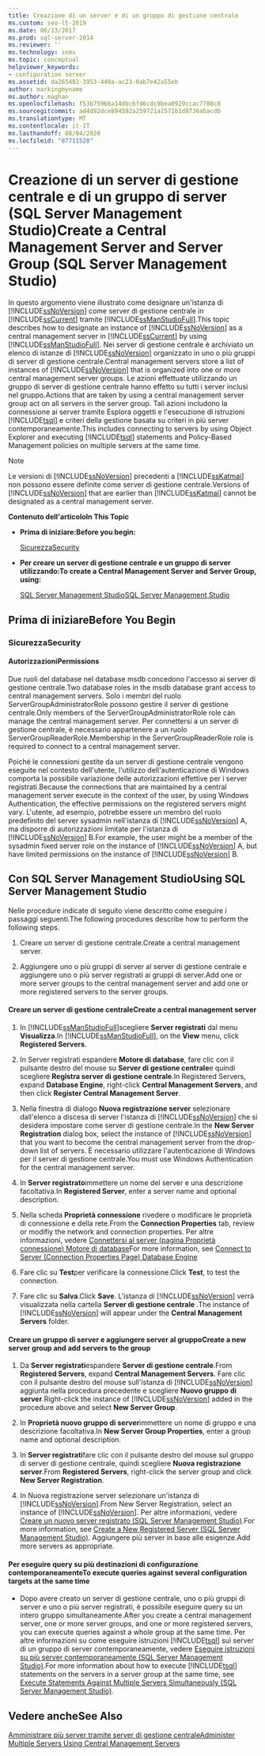 ```yaml
---
title: Creazione di un server e di un gruppo di gestione centrale
ms.custom: seo-lt-2019
ms.date: 06/13/2017
ms.prod: sql-server-2014
ms.reviewer: ''
ms.technology: ssms
ms.topic: conceptual
helpviewer_keywords:
- configuration server
ms.assetid: da265482-3953-440a-ac23-0ab7e42a55eb
author: markingmyname
ms.author: maghan
ms.openlocfilehash: f53b75966a14dbc6fd6cdc9bea0929ccac7780c8
ms.sourcegitcommit: ad4d92dce894592a259721a1571b1d8736abacdb
ms.translationtype: MT
ms.contentlocale: it-IT
ms.lasthandoff: 08/04/2020
ms.locfileid: "87711528"
---
```

# <a name="create-a-central-management-server-and-server-group-sql-server-management-studio"></a><span data-ttu-id="66fdd-102">Creazione di un server di gestione centrale e di un gruppo di server (SQL Server Management Studio)</span><span class="sxs-lookup"><span data-stu-id="66fdd-102">Create a Central Management Server and Server Group (SQL Server Management Studio)</span></span>
  <span data-ttu-id="66fdd-103">In questo argomento viene illustrato come designare un'istanza di [!INCLUDE[ssNoVersion](../../includes/ssnoversion-md.md)] come server di gestione centrale in [!INCLUDE[ssCurrent](../../includes/sscurrent-md.md)] tramite [!INCLUDE[ssManStudioFull](../../includes/ssmanstudiofull-md.md)].</span><span class="sxs-lookup"><span data-stu-id="66fdd-103">This topic describes how to designate an instance of [!INCLUDE[ssNoVersion](../../includes/ssnoversion-md.md)] as a central management server in [!INCLUDE[ssCurrent](../../includes/sscurrent-md.md)] by using [!INCLUDE[ssManStudioFull](../../includes/ssmanstudiofull-md.md)].</span></span> <span data-ttu-id="66fdd-104">Nei server di gestione centrale è archiviato un elenco di istanze di [!INCLUDE[ssNoVersion](../../includes/ssnoversion-md.md)] organizzato in uno o più gruppi di server di gestione centrale.</span><span class="sxs-lookup"><span data-stu-id="66fdd-104">Central management servers store a list of instances of [!INCLUDE[ssNoVersion](../../includes/ssnoversion-md.md)] that is organized into one or more central management server groups.</span></span> <span data-ttu-id="66fdd-105">Le azioni effettuate utilizzando un gruppo di server di gestione centrale hanno effetto su tutti i server inclusi nel gruppo.</span><span class="sxs-lookup"><span data-stu-id="66fdd-105">Actions that are taken by using a central management server group act on all servers in the server group.</span></span> <span data-ttu-id="66fdd-106">Tali azioni includono la connessione ai server tramite Esplora oggetti e l'esecuzione di istruzioni [!INCLUDE[tsql](../../includes/tsql-md.md)] e criteri della gestione basata su criteri in più server contemporaneamente.</span><span class="sxs-lookup"><span data-stu-id="66fdd-106">This includes connecting to servers by using Object Explorer and executing [!INCLUDE[tsql](../../includes/tsql-md.md)] statements and Policy-Based Management policies on multiple servers at the same time.</span></span>  
  
> [!NOTE]  
>  <span data-ttu-id="66fdd-107">Le versioni di [!INCLUDE[ssNoVersion](../../includes/ssnoversion-md.md)] precedenti a [!INCLUDE[ssKatmai](../../includes/sskatmai-md.md)] non possono essere definite come server di gestione centrale.</span><span class="sxs-lookup"><span data-stu-id="66fdd-107">Versions of [!INCLUDE[ssNoVersion](../../includes/ssnoversion-md.md)] that are earlier than [!INCLUDE[ssKatmai](../../includes/sskatmai-md.md)] cannot be designated as a central management server.</span></span>  
  
 <span data-ttu-id="66fdd-108">**Contenuto dell'articolo**</span><span class="sxs-lookup"><span data-stu-id="66fdd-108">**In This Topic**</span></span>  
  
-   <span data-ttu-id="66fdd-109">**Prima di iniziare:**</span><span class="sxs-lookup"><span data-stu-id="66fdd-109">**Before you begin:**</span></span>  
  
     [<span data-ttu-id="66fdd-110">Sicurezza</span><span class="sxs-lookup"><span data-stu-id="66fdd-110">Security</span></span>](#Security)  
  
-   <span data-ttu-id="66fdd-111">**Per creare un server di gestione centrale e un gruppo di server utilizzando:**</span><span class="sxs-lookup"><span data-stu-id="66fdd-111">**To create a Central Management Server and Server Group, using:**</span></span>  
  
     [<span data-ttu-id="66fdd-112">SQL Server Management Studio</span><span class="sxs-lookup"><span data-stu-id="66fdd-112">SQL Server Management Studio</span></span>](#SSMSProcedure)  
  
##  <a name="before-you-begin"></a><a name="BeforeYouBegin"></a> <span data-ttu-id="66fdd-113">Prima di iniziare</span><span class="sxs-lookup"><span data-stu-id="66fdd-113">Before You Begin</span></span>  
  
###  <a name="security"></a><a name="Security"></a> <span data-ttu-id="66fdd-114">Sicurezza</span><span class="sxs-lookup"><span data-stu-id="66fdd-114">Security</span></span>  
  
####  <a name="permissions"></a><a name="Permissions"></a> <span data-ttu-id="66fdd-115">Autorizzazioni</span><span class="sxs-lookup"><span data-stu-id="66fdd-115">Permissions</span></span>  
 <span data-ttu-id="66fdd-116">Due ruoli del database nel database msdb concedono l'accesso ai server di gestione centrale.</span><span class="sxs-lookup"><span data-stu-id="66fdd-116">Two database roles in the msdb database grant access to central management servers.</span></span> <span data-ttu-id="66fdd-117">Solo i membri del ruolo ServerGroupAdministratorRole possono gestire il server di gestione centrale.</span><span class="sxs-lookup"><span data-stu-id="66fdd-117">Only members of the ServerGroupAdministratorRole role can manage the central management server.</span></span> <span data-ttu-id="66fdd-118">Per connettersi a un server di gestione centrale, è necessario appartenere a un ruolo ServerGroupReaderRole.</span><span class="sxs-lookup"><span data-stu-id="66fdd-118">Membership in the ServerGroupReaderRole role is required to connect to a central management server.</span></span>  
  
 <span data-ttu-id="66fdd-119">Poiché le connessioni gestite da un server di gestione centrale vengono eseguite nel contesto dell'utente, l'utilizzo dell'autenticazione di Windows comporta la possibile variazione delle autorizzazioni effettive per i server registrati.</span><span class="sxs-lookup"><span data-stu-id="66fdd-119">Because the connections that are maintained by a central management server execute in the context of the user, by using Windows Authentication, the effective permissions on the registered servers might vary.</span></span> <span data-ttu-id="66fdd-120">L'utente, ad esempio, potrebbe essere un membro del ruolo predefinito del server sysadmin nell'istanza di [!INCLUDE[ssNoVersion](../../includes/ssnoversion-md.md)] A, ma disporre di autorizzazioni limitate per l'istanza di [!INCLUDE[ssNoVersion](../../includes/ssnoversion-md.md)] B.</span><span class="sxs-lookup"><span data-stu-id="66fdd-120">For example, the user might be a member of the sysadmin fixed server role on the instance of [!INCLUDE[ssNoVersion](../../includes/ssnoversion-md.md)] A, but have limited permissions on the instance of [!INCLUDE[ssNoVersion](../../includes/ssnoversion-md.md)] B.</span></span>  
  
##  <a name="using-sql-server-management-studio"></a><a name="SSMSProcedure"></a> <span data-ttu-id="66fdd-121">Con SQL Server Management Studio</span><span class="sxs-lookup"><span data-stu-id="66fdd-121">Using SQL Server Management Studio</span></span>  
 <span data-ttu-id="66fdd-122">Nelle procedure indicate di seguito viene descritto come eseguire i passaggi seguenti.</span><span class="sxs-lookup"><span data-stu-id="66fdd-122">The following procedures describe how to perform the following steps.</span></span>  
  
1.  <span data-ttu-id="66fdd-123">Creare un server di gestione centrale.</span><span class="sxs-lookup"><span data-stu-id="66fdd-123">Create a central management server.</span></span>  
  
2.  <span data-ttu-id="66fdd-124">Aggiungere uno o più gruppi di server al server di gestione centrale e aggiungere uno o più server registrati ai gruppi di server.</span><span class="sxs-lookup"><span data-stu-id="66fdd-124">Add one or more server groups to the central management server and add one or more registered servers to the server groups.</span></span>  
  
#### <a name="create-a-central-management-server"></a><span data-ttu-id="66fdd-125">Creare un server di gestione centrale</span><span class="sxs-lookup"><span data-stu-id="66fdd-125">Create a central management server</span></span>  
  
1.  <span data-ttu-id="66fdd-126">In [!INCLUDE[ssManStudioFull](../../includes/ssmanstudiofull-md.md)]scegliere **Server registrati** dal menu **Visualizza**.</span><span class="sxs-lookup"><span data-stu-id="66fdd-126">In [!INCLUDE[ssManStudioFull](../../includes/ssmanstudiofull-md.md)], on the **View** menu, click **Registered Servers**.</span></span>  
  
2.  <span data-ttu-id="66fdd-127">In Server registrati espandere **Motore di database**, fare clic con il pulsante destro del mouse su **Server di gestione centrale**e quindi scegliere **Registra server di gestione centrale**.</span><span class="sxs-lookup"><span data-stu-id="66fdd-127">In Registered Servers, expand **Database Engine**, right-click **Central Management Servers**, and then  click **Register Central Management Server**.</span></span>  
  
3.  <span data-ttu-id="66fdd-128">Nella finestra di dialogo **Nuova registrazione server** selezionare dall'elenco a discesa di server l'istanza di [!INCLUDE[ssNoVersion](../../includes/ssnoversion-md.md)] che si desidera impostare come server di gestione centrale.</span><span class="sxs-lookup"><span data-stu-id="66fdd-128">In the **New Server Registration** dialog box, select the instance of [!INCLUDE[ssNoVersion](../../includes/ssnoversion-md.md)] that you want to become the central management server from the drop-down list of servers.</span></span> <span data-ttu-id="66fdd-129">È necessario utilizzare l'autenticazione di Windows per il server di gestione centrale.</span><span class="sxs-lookup"><span data-stu-id="66fdd-129">You must use Windows Authentication for the central management server.</span></span>  
  
4.  <span data-ttu-id="66fdd-130">In **Server registrato**immettere un nome del server e una descrizione facoltativa.</span><span class="sxs-lookup"><span data-stu-id="66fdd-130">In **Registered Server**, enter a server name and optional description.</span></span>  
  
5.  <span data-ttu-id="66fdd-131">Nella scheda **Proprietà connessione** rivedere o modificare le proprietà di connessione e della rete.</span><span class="sxs-lookup"><span data-stu-id="66fdd-131">From the **Connection Properties** tab, review or modifiy the network  and connection properties.</span></span> <span data-ttu-id="66fdd-132">Per altre informazioni, vedere [Connettersi al server &#40;pagina Proprietà connessione&#41; Motore di database](../f1-help/connect-to-server-connection-properties-page-database-engine.md)</span><span class="sxs-lookup"><span data-stu-id="66fdd-132">For more information, see [Connect to Server &#40;Connection Properties Page&#41; Database Engine](../f1-help/connect-to-server-connection-properties-page-database-engine.md)</span></span>  
  
6.  <span data-ttu-id="66fdd-133">Fare clic su **Test**per verificare la connessione.</span><span class="sxs-lookup"><span data-stu-id="66fdd-133">Click **Test**, to test the connection.</span></span>  
  
7.  <span data-ttu-id="66fdd-134">Fare clic su **Salva**.</span><span class="sxs-lookup"><span data-stu-id="66fdd-134">Click **Save**.</span></span> <span data-ttu-id="66fdd-135">L'istanza di [!INCLUDE[ssNoVersion](../../includes/ssnoversion-md.md)] verrà visualizzata nella cartella **Server di gestione centrale** .</span><span class="sxs-lookup"><span data-stu-id="66fdd-135">The instance of [!INCLUDE[ssNoVersion](../../includes/ssnoversion-md.md)] will appear under the **Central Management Servers** folder.</span></span>  
  
#### <a name="create-a-new-server-group-and-add-servers-to-the-group"></a><span data-ttu-id="66fdd-136">Creare un gruppo di server e aggiungere server al gruppo</span><span class="sxs-lookup"><span data-stu-id="66fdd-136">Create a new server group and add servers to the group</span></span>  
  
1.  <span data-ttu-id="66fdd-137">Da **Server registrati**espandere **Server di gestione centrale**.</span><span class="sxs-lookup"><span data-stu-id="66fdd-137">From **Registered Servers**, expand **Central Management Servers**.</span></span> <span data-ttu-id="66fdd-138">Fare clic con il pulsante destro del mouse sull'istanza di [!INCLUDE[ssNoVersion](../../includes/ssnoversion-md.md)] aggiunta nella procedura precedente e scegliere **Nuovo gruppo di server**.</span><span class="sxs-lookup"><span data-stu-id="66fdd-138">Right-click the instance of [!INCLUDE[ssNoVersion](../../includes/ssnoversion-md.md)] added in the procedure above and select **New Server Group**.</span></span>  
  
2.  <span data-ttu-id="66fdd-139">In **Proprietà nuovo gruppo di server**immettere un nome di gruppo e una descrizione facoltativa.</span><span class="sxs-lookup"><span data-stu-id="66fdd-139">In **New Server Group Properties**, enter a group name and optional description.</span></span>  
  
3.  <span data-ttu-id="66fdd-140">In **Server registrati**fare clic con il pulsante destro del mouse sul gruppo di server di gestione centrale, quindi scegliere **Nuova registrazione server**.</span><span class="sxs-lookup"><span data-stu-id="66fdd-140">From **Registered Servers**, right-click the server group and click **New Server Registration**.</span></span>  
  
4.  <span data-ttu-id="66fdd-141">In Nuova registrazione server selezionare un'istanza di [!INCLUDE[ssNoVersion](../../includes/ssnoversion-md.md)].</span><span class="sxs-lookup"><span data-stu-id="66fdd-141">From New Server Registration, select an instance of [!INCLUDE[ssNoVersion](../../includes/ssnoversion-md.md)].</span></span> <span data-ttu-id="66fdd-142">Per altre informazioni, vedere [Creare un nuovo server registrato &#40;SQL Server Management Studio&#41;](create-a-new-registered-server-sql-server-management-studio.md).</span><span class="sxs-lookup"><span data-stu-id="66fdd-142">For more information, see [Create a New Registered Server &#40;SQL Server Management Studio&#41;](create-a-new-registered-server-sql-server-management-studio.md).</span></span> <span data-ttu-id="66fdd-143">Aggiungere più server in base alle esigenze.</span><span class="sxs-lookup"><span data-stu-id="66fdd-143">Add more servers as appropriate.</span></span>  
  
#### <a name="to-execute-queries-against-several-configuration-targets-at-the-same-time"></a><span data-ttu-id="66fdd-144">Per eseguire query su più destinazioni di configurazione contemporaneamente</span><span class="sxs-lookup"><span data-stu-id="66fdd-144">To execute queries against several configuration targets at the same time</span></span>  
  
-   <span data-ttu-id="66fdd-145">Dopo avere creato un server di gestione centrale, uno o più gruppi di server e uno o più server registrati, è possibile eseguire query su un intero gruppo simultaneamente.</span><span class="sxs-lookup"><span data-stu-id="66fdd-145">After you create a central management server, one or more server groups, and one or more registered servers, you can execute queries against a whole group at the same time.</span></span> <span data-ttu-id="66fdd-146">Per altre informazioni su come eseguire istruzioni [!INCLUDE[tsql](../../includes/tsql-md.md)] sui server di un gruppo di server contemporaneamente, vedere [Eseguire istruzioni su più server contemporaneamente &#40;SQL Server Management Studio&#41;](execute-statements-against-multiple-servers-simultaneously.md).</span><span class="sxs-lookup"><span data-stu-id="66fdd-146">For more information about how to execute [!INCLUDE[tsql](../../includes/tsql-md.md)] statements on the servers in a server group at the same time, see [Execute Statements Against Multiple Servers Simultaneously &#40;SQL Server Management Studio&#41;](execute-statements-against-multiple-servers-simultaneously.md).</span></span>  
  
## <a name="see-also"></a><span data-ttu-id="66fdd-147">Vedere anche</span><span class="sxs-lookup"><span data-stu-id="66fdd-147">See Also</span></span>  
 [<span data-ttu-id="66fdd-148">Amministrare più server tramite server di gestione centrale</span><span class="sxs-lookup"><span data-stu-id="66fdd-148">Administer Multiple Servers Using Central Management Servers</span></span>](../../relational-databases/administer-multiple-servers-using-central-management-servers.md)  
  
  
